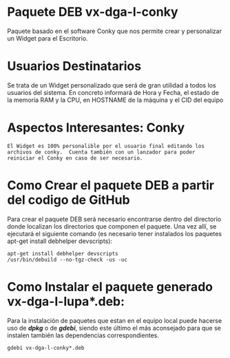 # Paquete DEB vx-dga-l-conky

Paquete basado en el software Conky que nos permite crear y personalizar un Widget para el Escritorio.

# Usuarios Destinatarios

Se trata de un Widget personalizado que será de gran utilidad a todos los usuarios del sistema.  En concreto informará de Hora y Fecha, el estado de la memoria RAM y la CPU, en HOSTNAME de la máquina y el CID del equipo

# Aspectos Interesantes: Conky
```
El Widget es 100% personalible por el usuario final editando los archivos de conky.  Cuenta también con un lanzador para poder reiniciar el Conky en caso de ser necesario.
```
# Como Crear el paquete DEB a partir del codigo de GitHub
Para crear el paquete DEB será necesario encontrarse dentro del directorio donde localizan los directorios que componen el paquete.  Una vez allí, se ejecutará el siguiente comando (es necesario tener instalados los paquetes apt-get install debhelper devscripts):

```
apt-get install debhelper devscripts
/usr/bin/debuild --no-tgz-check -us -uc
```

# Como Instalar el paquete generado vx-dga-l-lupa*.deb:
Para la instalación de paquetes que estan en el equipo local puede hacerse uso de ***dpkg*** o de ***gdebi***, siendo este último el más aconsejado para que se instalen también las dependencias correspondientes.
```
gdebi vx-dga-l-conky*.deb
```

